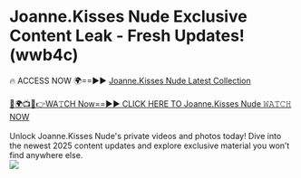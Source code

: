 # Joanne.Kisses Nude Exclusive Content Leak - Fresh Updates! (wwb4c)

🔥 ACCESS NOW 🌍==►► <a href="https://tinyurl.com/yc657z5k" rel="nofollow">Joanne.Kisses Nude Latest Collection</a>
<br><br>
[🔴🌍📺📱👉WA𝚃CH Now==►► CLICK HERE TO Joanne.Kisses Nude 𝚆𝙰𝚃𝙲𝙷 NOW](https://tinyurl.com/yc657z5k)
<br><br>
Unlock Joanne.Kisses Nude's private videos and photos today! Dive into the newest 2025 content updates and explore exclusive material you won’t find anywhere else.
<br>
<a href="https://tinyurl.com/yc657z5k" rel="nofollow" data-target="animated-image.originalLink"><img src="https://camo.githubusercontent.com/8a4f000d20f83aca3bf7ec5f350d767afa0574a8a352519fd8cfa583a6f93a33/68747470733a2f2f692e696d6775722e636f6d2f644a486b345a712e676966" data-canonical-src="https://i.imgur.com/dJHk4Zq.gif" style="max-width: 100%; display: inline-block;" data-target="animated-image.originalImage"></a>
<br>
